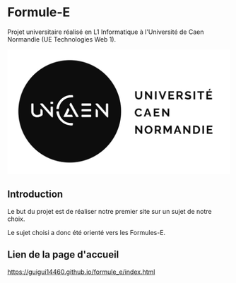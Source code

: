 # Formule-E

Projet universitaire réalisé en L1 Informatique à l'Université de Caen Normandie (UE Technologies Web 1).

![](logo-UNICAEN.jpg)

## Introduction
Le but du projet est de réaliser notre premier site sur un sujet de notre choix.

Le sujet choisi a donc été orienté vers les Formules-E.

## Lien de la page d'accueil
https://guigui14460.github.io/formule_e/index.html
